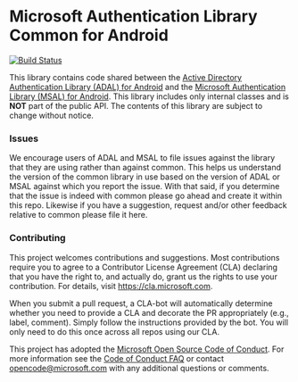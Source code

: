 # Microsoft Authentication Library Common for Android
[![Build Status](https://travis-ci.com/AzureAD/microsoft-authentication-library-common-for-android.svg?token=h2nbumGCE3DdxpFdJZ6S&branch=dev)](https://travis-ci.com/AzureAD/microsoft-authentication-library-common-for-android)

This library contains code shared between the [Active Directory Authentication Library (ADAL) for Android](https://github.com/AzureAD/azure-activedirectory-library-for-android) and the [Microsoft Authentication Library (MSAL) for Android](https://github.com/AzureAD/microsoft-authentication-library-for-android).  This library includes only internal classes and is **NOT** part of the public API.  The contents of this library are subject to change without notice.

### Issues
We encourage users of ADAL and MSAL to file issues against the library that they are using rather than against common.  This helps us understand the version of the common library in use based on the version of ADAL or MSAL against which you report the issue.  With that said, if you determine that the issue is indeed with common please go ahead and create it within this repo.  Likewise if you have a suggestion, request and/or other feedback relative to common please file it here.

### Contributing

This project welcomes contributions and suggestions.  Most contributions require you to agree to a
Contributor License Agreement (CLA) declaring that you have the right to, and actually do, grant us
the rights to use your contribution. For details, visit https://cla.microsoft.com.

When you submit a pull request, a CLA-bot will automatically determine whether you need to provide
a CLA and decorate the PR appropriately (e.g., label, comment). Simply follow the instructions
provided by the bot. You will only need to do this once across all repos using our CLA.

This project has adopted the [Microsoft Open Source Code of Conduct](https://opensource.microsoft.com/codeofconduct/).
For more information see the [Code of Conduct FAQ](https://opensource.microsoft.com/codeofconduct/faq/) or
contact [opencode@microsoft.com](mailto:opencode@microsoft.com) with any additional questions or comments.
